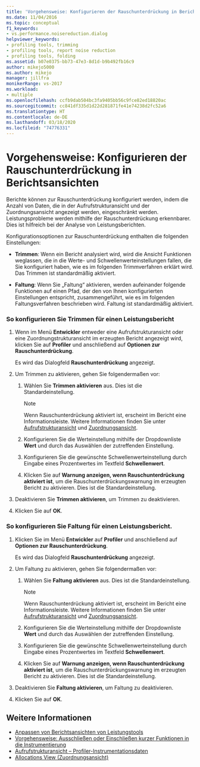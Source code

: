 ```yaml
---
title: 'Vorgehensweise: Konfigurieren der Rauschunterdrückung in Berichtsansichten | Microsoft-Dokumentation'
ms.date: 11/04/2016
ms.topic: conceptual
f1_keywords:
- vs.performance.noisereduction.dialog
helpviewer_keywords:
- profiling tools, trimming
- profiling tools, report noise reduction
- profiling tools, folding
ms.assetid: b07e0375-bb73-47e3-8d1d-b9b492fb16c9
author: mikejo5000
ms.author: mikejo
manager: jillfra
monikerRange: vs-2017
ms.workload:
- multiple
ms.openlocfilehash: ccfb9dab504bc3fa9405bb56c9fce82ed18820ac
ms.sourcegitcommit: cc841df335d1d22d281871fe41e74238d2fc52a6
ms.translationtype: HT
ms.contentlocale: de-DE
ms.lasthandoff: 03/18/2020
ms.locfileid: "74776331"
---
```

# <a name="how-to-configure-noise-reduction-in-report-views"></a>Vorgehensweise: Konfigurieren der Rauschunterdrückung in Berichtsansichten
Berichte können zur Rauschunterdrückung konfiguriert werden, indem die Anzahl von Daten, die in der Aufrufstrukturansicht und der Zuordnungsansicht angezeigt werden, eingeschränkt werden. Leistungsprobleme werden mithilfe der Rauschunterdrückung erkennbarer. Dies ist hilfreich bei der Analyse von Leistungsberichten.

 Konfigurationsoptionen zur Rauschunterdrückung enthalten die folgenden Einstellungen:

- **Trimmen**: Wenn ein Bericht analysiert wird, wird die Ansicht Funktionen weglassen, die in die Werte- und Schwellenwerteinstellungen fallen, die Sie konfiguriert haben, wie es im folgenden Trimmverfahren erklärt wird. Das Trimmen ist standardmäßig aktiviert.

- **Faltung**: Wenn Sie „Faltung“ aktivieren, werden aufeinander folgende Funktionen auf einen Pfad, der den von Ihnen konfigurierten Einstellungen entspricht, zusammengeführt, wie es im folgenden Faltungsverfahren beschrieben wird. Faltung ist standardmäßig aktiviert.

### <a name="to-configure-trimming-for-a-performance-report"></a>So konfigurieren Sie Trimmen für einen Leistungsbericht

1. Wenn im Menü **Entwickler** entweder eine Aufrufstrukturansicht oder eine Zuordnungstrukturansicht im erzeugten Bericht angezeigt wird, klicken Sie auf **Profiler** und anschließend auf **Optionen zur Rauschunterdrückung**.

     Es wird das Dialogfeld **Rauschunterdrückung** angezeigt.

2. Um Trimmen zu aktivieren, gehen Sie folgendermaßen vor:

    1. Wählen Sie **Trimmen aktivieren** aus. Dies ist die Standardeinstellung.

        > [!NOTE]
        > Wenn Rauschunterdrückung aktiviert ist, erscheint im Bericht eine Informationsleiste. Weitere Informationen finden Sie unter [Aufrufstrukturansicht](../profiling/call-tree-view.md) und [Zuordnungsansicht](../profiling/dotnet-memory-allocations-view.md).

    2. Konfigurieren Sie die Werteinstellung mithilfe der Dropdownliste **Wert** und durch das Auswählen der zutreffenden Einstellung.

    3. Konfigurieren Sie die gewünschte Schwellenwerteinstellung durch Eingabe eines Prozentwertes im Textfeld **Schwellenwert**.

    4. Klicken Sie auf **Warnung anzeigen, wenn Rauschunterdrückung aktiviert ist**, um die Rauschunterdrückungswarnung im erzeugten Bericht zu aktivieren. Dies ist die Standardeinstellung.

3. Deaktivieren Sie **Trimmen aktivieren**, um Trimmen zu deaktivieren.

4. Klicken Sie auf **OK**.

### <a name="to-configure-folding-for-a-performance-report"></a>So konfigurieren Sie Faltung für einen Leistungsbericht.

1. Klicken Sie im Menü **Entwickler** auf **Profiler** und anschließend auf **Optionen zur Rauschunterdrückung**.

     Es wird das Dialogfeld **Rauschunterdrückung** angezeigt.

2. Um Faltung zu aktivieren, gehen Sie folgendermaßen vor:

    1. Wählen Sie **Faltung aktivieren** aus. Dies ist die Standardeinstellung.

        > [!NOTE]
        > Wenn Rauschunterdrückung aktiviert ist, erscheint im Bericht eine Informationsleiste. Weitere Informationen finden Sie unter [Aufrufstrukturansicht](../profiling/call-tree-view.md) und [Zuordnungsansicht](../profiling/dotnet-memory-allocations-view.md).

    2. Konfigurieren Sie die Werteinstellung mithilfe der Dropdownliste **Wert** und durch das Auswählen der zutreffenden Einstellung.

    3. Konfigurieren Sie die gewünschte Schwellenwerteinstellung durch Eingabe eines Prozentwertes im Textfeld **Schwellenwert**.

    4. Klicken Sie auf **Warnung anzeigen, wenn Rauschunterdrückung aktiviert ist**, um die Rauschunterdrückungswarnung im erzeugten Bericht zu aktivieren. Dies ist die Standardeinstellung.

3. Deaktivieren Sie **Faltung aktivieren**, um Faltung zu deaktivieren.

4. Klicken Sie auf **OK**.

## <a name="see-also"></a>Weitere Informationen
- [Anpassen von Berichtsansichten von Leistungstools](../profiling/customizing-performance-tools-report-views.md)
- [Vorgehensweise: Ausschließen oder Einschließen kurzer Funktionen in die Instrumentierung](../profiling/how-to-exclude-or-include-short-functions-from-instrumentation.md)
- [Aufrufstrukturansicht – Profiler-Instrumentationsdaten](../profiling/call-tree-view.md)
- [Allocations View (Zuordnungsansicht)](../profiling/dotnet-memory-allocations-view.md)
